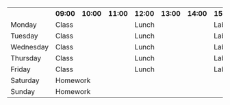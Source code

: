 <html>
<head>
<title></title>
</head>
<body>
  <table>
    <tr>
      <th></th>
      <th>09:00</th>
      <th>10:00</th>
      <th>11:00</th>
      <th>12:00</th>
      <th>13:00</th>
      <th>14:00</th>
      <th>15:00</th>
      <th>16:00</th>
      <th>17:00</th>
    </tr>
      <tr><td>Monday</td><td colspan="3">Class</td><td colspan="3">Lunch</td><td colspan="3">Lab</td></tr>
      <tr><td>Tuesday</td><td colspan="3">Class</td><td colspan="3">Lunch</td><td colspan="3">Lab</td></tr>
      <tr><td>Wednesday</td><td colspan="3">Class</td><td colspan="3">Lunch</td><td colspan="3">Lab</td></tr>
      <tr><td>Thursday</td><td colspan="3">Class</td><td colspan="3">Lunch</td><td colspan="3">Lab</td></tr>
      <tr><td>Friday</td><td colspan="3">Class</td><td colspan="3">Lunch</td><td colspan="3">Lab</td></tr>
      <tr><td>Saturday</td><td colspan="9">Homework</td></tr>
      <tr><td>Sunday</td><td colspan="9">Homework</td></tr>    
  </table>
</body>
</html>